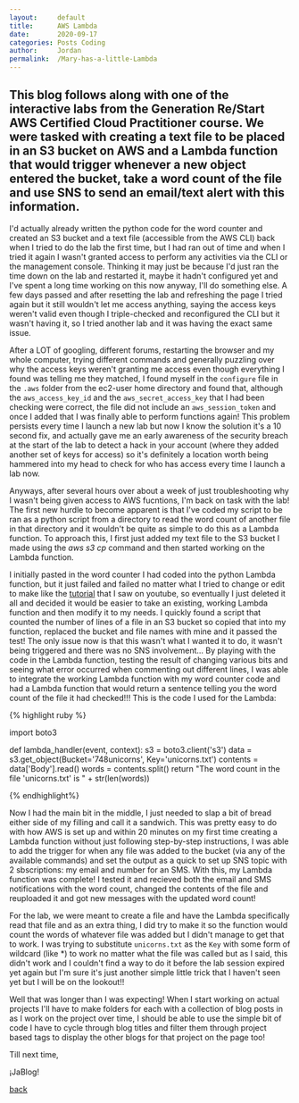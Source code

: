 ```yaml
---
layout: 	default
title:  	AWS Lambda
date:   	2020-09-17
categories: Posts Coding
author: 	Jordan
permalink: 	/Mary-has-a-little-Lambda
---
```



## This blog follows along with one of the interactive labs from the Generation Re/Start AWS Certified Cloud Practitioner course. We were tasked with creating a text file to be placed in an S3 bucket on AWS and a Lambda function that would trigger whenever a new object entered the bucket, take a word count of the file and use SNS to send an email/text alert with this information.


 
I'd actually already written the python code for the word counter and created an S3 bucket and a text file (accessible from the AWS CLI) back when I tried to do the lab the first time, but I had ran out of time and when I tried it again I wasn't granted access to perform any activities via the CLI or the management console. Thinking it may just be because I'd just ran the time down on the lab and restarted it, maybe it hadn't configured yet and I've spent a long time working on this now anyway, I'll do something else. A few days passed and after resetting the lab and refreshing the page I tried again but it still wouldn't let me access anything, saying the access keys weren't valid even though I triple-checked and reconfigured the CLI but it wasn't having it, so I tried another lab and it was having the exact same issue.

After a LOT of googling, different forums, restarting the browser and my whole computer, trying different commands and generally puzzling over why the access keys weren't granting me access even though everything I found was telling me they matched, I found myself in the `configure` file in the `.aws` folder from the ec2-user home directory and found that, although the `aws_access_key_id` and the `aws_secret_access_key` that I had been checking were correct, the file did not include an `aws_session_token` and once I added that I was finally able to perform functions again! This problem persists every time I launch a new lab but now I know the solution it's a 10 second fix, and actually gave me an early awareness of the security breach at the start of the lab to detect a hack in your account (where they added another set of keys for access) so it's definitely a location worth being hammered into my head to check for who has access every time I launch a lab now.

Anyways, after several hours over about a week of just troubleshooting why I wasn't being given access to AWS fucntions, I'm back on task with the lab! The first new hurdle to become apparent is that I've coded my script to be ran as a python script from a directory to read the word count of another file in that directory and it wouldn't be quite as simple to do this as a Lambda function. To approach this, I first just added my text file to the S3 bucket I made using the *aws s3 cp* command  and then started working on the Lambda function.

I initially pasted in the word counter I had coded into the python Lambda function, but it just failed and failed no matter what I tried to change or edit to make like the [tutorial][tutorial] that I saw on youtube, so eventually I just deleted it all and decided it would be easier to take an existing, working Lambda function and then modify it to my needs. I quickly found a script that counted the number of lines of a file in an S3 bucket so copied that into my function, replaced the bucket and file names with mine and it passed the test! The only issue now is that this wasn't what I wanted it to do, it wasn't being triggered and there was no SNS involvement... By playing with the code in the Lambda function, testing the result of changing various bits and seeing what error occurred when commenting out different lines, I was able to integrate the working Lambda function with my word counter code and had a Lambda function that would return a sentence telling you the word count of the file it had checked!!! This is the code I used for the Lambda:

{% highlight ruby %}

import boto3

def lambda_handler(event, context):
    s3 = boto3.client('s3')
    data = s3.get_object(Bucket='748unicorns', Key='unicorns.txt')
    contents = data['Body'].read()
    words = contents.split()
    return "The word count in the file 'unicorns.txt' is " + str(len(words))

{% endhighlight%}


Now I had the main bit in the middle, I just needed to slap a bit of bread either side of my filling and call it a sandwich. This was pretty easy to do with how AWS is set up and within 20 minutes on my first time creating a Lambda function without just following step-by-step instructions, I was able to add the trigger for when any file was added to the bucket (via any of the available commands) and set the output as a quick to set up SNS topic with 2 sbscriptions: my email and number for an SMS. With this, my Lambda function was complete! I tested it and recieved both the email and SMS notifications with the word count, changed the contents of the file and reuploaded it and got new messages with the updated word count!

For the lab, we were meant to create a file and have the Lambda specifically read that file and as an extra thing, I did try to make it so the function would count the words of whatever file was added but I didn't manage to get that to work. I was trying to substitute `unicorns.txt` as the `Key` with some form of wildcard (like *) to work no matter what the file was called but as I said, this didn't work and I couldn't find a way to do it before the lab session expired yet again but I'm sure it's just another simple little trick that I haven't seen yet but I will be on the lookout!!

Well that was longer than I was expecting! When I start working on actual projects I'll have to make folders for each with a collection of blog posts in as I work on the project over time, I should be able to use the simple bit of code I have to cycle through blog titles and filter them through project based tags to display the other blogs for that project on the page too!

Till next time,

¡JaBlog!


[tutorial]: https://youtu.be/6LvtSmJhVRE

[back](./)
